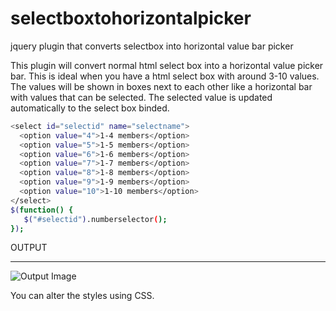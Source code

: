 # selectboxtohorizontalpicker
jquery plugin that converts selectbox into horizontal value bar picker

This plugin will convert normal html select box into a horizontal value picker bar. This is ideal when you have a html select box with around 3-10 values. The values will be shown in boxes next to each other like a horizontal bar with values that can be selected. The selected value is updated automatically to the select box binded.

```sh
<select id="selectid" name="selectname">
  <option value="4">1-4 members</option>
  <option value="5">1-5 members</option>
  <option value="6">1-6 members</option>
  <option value="7">1-7 members</option>
  <option value="8">1-8 members</option>
  <option value="9">1-9 members</option>
  <option value="10">1-10 members</option>
</select>
$(function() {
   $("#selectid").numberselector();
});
```
OUTPUT
_______
![Output Image](https://raw.githubusercontent.com/sagarchand/selectboxtohorizontalpicker/master/sample-output.jpg "Output Image")


You can alter the styles using CSS.

